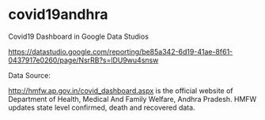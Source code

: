 # covid19andhra
Covid19 Dashboard in Google Data Studios

https://datastudio.google.com/reporting/be85a342-6d19-41ae-8f61-0437917e0260/page/NsrRB?s=lDU9wu4snsw

Data Source:

http://hmfw.ap.gov.in/covid_dashboard.aspx is the official website of Department of Health, Medical And Family Welfare, Andhra Pradesh.
HMFW updates state level confirmed, death and recovered data.
